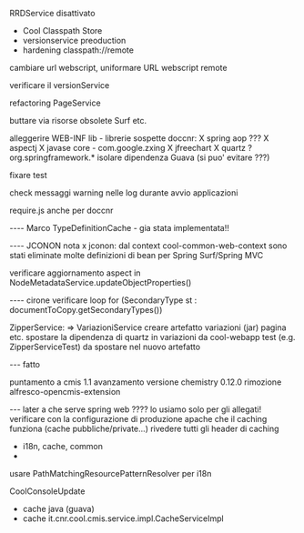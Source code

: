 RRDService disattivato
- Cool Classpath Store
- versionservice preoduction
- hardening classpath://remote

cambiare url webscript, uniformare URL webscript remote

verificare il versionService

refactoring PageService

buttare via risorse obsolete Surf etc.

alleggerire WEB-INF lib - librerie sospette doccnr:
  X spring aop ???
  X aspectj
  X javase core - com.google.zxing
  X jfreechart
  X quartz ?
  org.springframework.*
  isolare dipendenza Guava (si puo' evitare ???)

fixare test

check messaggi warning nelle log durante avvio applicazioni

require.js anche per doccnr



---- Marco
TypeDefinitionCache - gia stata implementata!!

---- JCONON
nota x jconon: dal context cool-common-web-context sono stati eliminate molte definizioni di bean per Spring Surf/Spring MVC

verificare aggiornamento aspect in NodeMetadataService.updateObjectProperties()


---- cirone
verificare loop for (SecondaryType st : documentToCopy.getSecondaryTypes())

ZipperService: => VariazioniService
  creare artefatto variazioni (jar)
  pagina etc.
  spostare la dipendenza di quartz in variazioni da cool-webapp
  test (e.g. ZipperServiceTest) da spostare nel nuovo artefatto

--- fatto

puntamento a cmis 1.1
avanzamento versione chemistry 0.12.0
rimozione alfresco-opencmis-extension

--- later
a che serve spring web ???? lo usiamo solo per gli allegati!
verificare con la configurazione di produzione apache che il caching funziona (cache pubbliche/private...)
rivedere tutti gli header di caching
- i18n, cache, common
- <bean id="jcononResourceController" class="it.cnr.cool.extensions.surf.mvc.CMISResourceController">

usare PathMatchingResourcePatternResolver per i18n

CoolConsoleUpdate
- cache java (guava)
- cache it.cnr.cool.cmis.service.impl.CacheServiceImpl